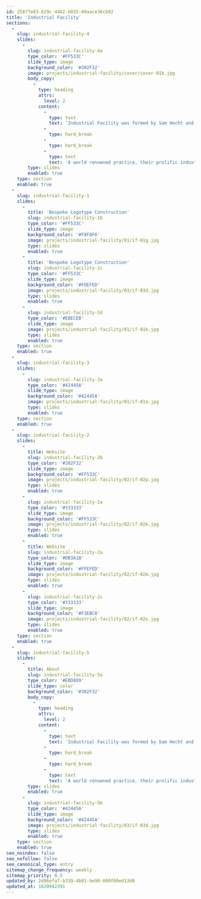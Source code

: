 ```yaml
---
id: 25877e83-629c-4462-b035-80aace36cb92
title: 'Industrial Facility'
sections:
  -
    slug: industrial-facility-4
    slides:
      -
        slug: industrial-facility-4a
        type_color: '#FF533C'
        slide_type: image
        background_color: '#302F32'
        image: projects/industrial-facility/cover/cover-01b.jpg
        body_copy:
          -
            type: heading
            attrs:
              level: 2
            content:
              -
                type: text
                text: 'Industrial Facility was formed by Sam Hecht and Kim Colin in 2002 to explore the relationship between industrial design and the world around us.'
              -
                type: hard_break
              -
                type: hard_break
              -
                type: text
                text: 'A world renowned practice, their prolific industrial design output covers an incredibly broad range of product design including appliances, electronics and furniture. Sam and Kim also operate as Creative Directors for Muji Europe.'
        type: slides
        enabled: true
    type: section
    enabled: true
  -
    slug: industrial-facility-1
    slides:
      -
        title: 'Bespoke Logotype Construction'
        slug: industrial-facility-1b
        type_color: '#FF533C'
        slide_type: image
        background_color: '#F8F8F6'
        image: projects/industrial-facility/01/if-01g.jpg
        type: slides
        enabled: true
      -
        title: 'Bespoke Logotype Construction'
        slug: industrial-facility-1c
        type_color: '#FF533C'
        slide_type: image
        background_color: '#FDEFED'
        image: projects/industrial-facility/03/if-03d.jpg
        type: slides
        enabled: true
      -
        slug: industrial-facility-1d
        type_color: '#EBECEB'
        slide_type: image
        image: projects/industrial-facility/01/if-01k.jpg
        type: slides
        enabled: true
    type: section
    enabled: true
  -
    slug: industrial-facility-3
    slides:
      -
        slug: industrial-facility-3a
        type_color: '#42445A'
        slide_type: image
        background_color: '#42445A'
        image: projects/industrial-facility/01/if-01a.jpg
        type: slides
        enabled: true
    type: section
    enabled: true
  -
    slug: industrial-facility-2
    slides:
      -
        title: Website
        slug: industrial-facility-2b
        type_color: '#302F32'
        slide_type: image
        background_color: '#FF533C'
        image: projects/industrial-facility/02/if-02p.jpg
        type: slides
        enabled: true
      -
        slug: industrial-facility-2a
        type_color: '#333333'
        slide_type: image
        background_color: '#FF533C'
        image: projects/industrial-facility/02/if-02k.jpg
        type: slides
        enabled: true
      -
        title: Website
        slug: industrial-facility-2a
        type_color: '#DB3A1B'
        slide_type: image
        background_color: '#FFEFED'
        image: projects/industrial-facility/02/if-02m.jpg
        type: slides
        enabled: true
      -
        slug: industrial-facility-2c
        type_color: '#333333'
        slide_type: image
        background_color: '#F3EBC8'
        image: projects/industrial-facility/02/if-02o.jpg
        type: slides
        enabled: true
    type: section
    enabled: true
  -
    slug: industrial-facility-5
    slides:
      -
        title: About
        slug: industrial-facility-5a
        type_color: '#EBD889'
        slide_type: color
        background_color: '#302F32'
        body_copy:
          -
            type: heading
            attrs:
              level: 2
            content:
              -
                type: text
                text: 'Industrial Facility was formed by Sam Hecht and Kim Colin in 2002 to explore the relationship between industrial design and the world around us.'
              -
                type: hard_break
              -
                type: hard_break
              -
                type: text
                text: 'A world renowned practice, their prolific industrial design output covers an incredibly broad range of product design including appliances, electronics and furniture. Sam and Kim also operate as Creative Directors for Muji Europe.'
        type: slides
        enabled: true
      -
        slug: industrial-facility-5b
        type_color: '#42445A'
        slide_type: image
        background_color: '#42445A'
        image: projects/industrial-facility/03/if-03d.jpg
        type: slides
        enabled: true
    type: section
    enabled: true
seo_noindex: false
seo_nofollow: false
seo_canonical_type: entry
sitemap_change_frequency: weekly
sitemap_priority: 0.5
updated_by: 2d06efa7-b339-4b01-be90-009f00ed13d0
updated_at: 1620942391
---
```

